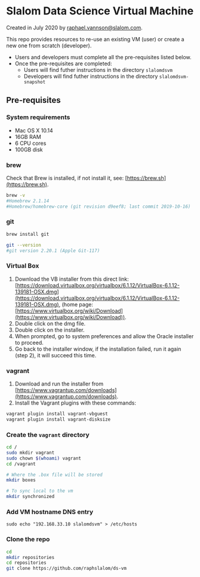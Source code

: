 # Slalom Data Science Virtual Machine

Created in July 2020 by [raphael.vannson@slalom.com](mailto:raphael.vannson@slalom.com?subject=[Data%20Science%20VM]).


This repo provides resources to re-use an existing VM (user) or create a new one from scratch (developer).

* Users and developers must complete all the pre-requisites listed below.
* Once the pre-requisites are completed:
  * Users will find futher instructions in the directory `slalomdsvm`
  * Developers will find futher instructions in the directory `slalomdsvm-snapshot`


## Pre-requisites
### System requirements

 * Mac OS X 10.14
 * 16GB RAM
 * 6 CPU cores
 * 100GB disk


### brew

Check that Brew is installed, if not install it, see: [https://brew.sh](https://brew.sh).

```bash
brew -v
#Homebrew 2.1.14
#Homebrew/homebrew-core (git revision d9eef8; last commit 2019-10-16)
```


### git

```bash
brew install git

git --version
#git version 2.20.1 (Apple Git-117)
```



### Virtual Box

 1. Download the VB installer from this direct link: [https://download.virtualbox.org/virtualbox/6.1.12/VirtualBox-6.1.12-139181-OSX.dmg](https://download.virtualbox.org/virtualbox/6.1.12/VirtualBox-6.1.12-139181-OSX.dmg), (home page: [https://www.virtualbox.org/wiki/Download](https://www.virtualbox.org/wiki/Download)).
 1. Double click on the dmg file.
 2. Double click on the installer.
 3. When prompted, go  to system preferences and allow the Oracle installer to proceed.
 4. Go back to the installer window, if the installation failed, run it again (step 2), it will succeed this time.




### vagrant
 
 1. Download and run the installer from [https://www.vagrantup.com/downloads](https://www.vagrantup.com/downloads).
 2. Install the Vagrant plugins with these commands:

```bash
vagrant plugin install vagrant-vbguest
vagrant plugin install vagrant-disksize
```



### Create the `vagrant` directory

```bash
cd /
sudo mkdir vagrant
sudo chown $(whoami) vagrant
cd /vagrant

# Where the .box file will be stored
mkdir boxes

# To sync local to the vm
mkdir synchronized
```

### Add VM hostname DNS entry

```
sudo echo "192.168.33.10 slalomdsvm" > /etc/hosts
```


### Clone the repo

```bash
cd
mkdir repositories
cd repositories
git clone https://github.com/raphslalom/ds-vm
```
